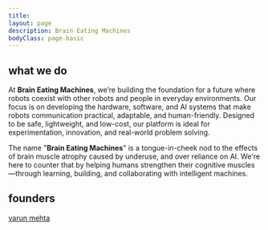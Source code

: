```yaml
---
title: 
layout: page
description: Brain Eating Machines
bodyClass: page-basic
---
```


## what we do
At **Brain Eating Machines**, we’re building the foundation for a future where robots coexist with other robots and people in everyday environments. Our focus is on developing the hardware, software, and AI systems that make robots communication practical, adaptable, and human-friendly. Designed to be safe, lightweight, and low-cost, our platform is ideal for experimentation, innovation, and real-world problem solving.

The name "**Brain Eating Machines**" is a tongue-in-cheek nod to the effects of brain muscle atrophy caused by underuse, and over reliance on AI. We're here to counter that by helping humans strengthen their cognitive muscles—through learning, building, and collaborating with intelligent machines.

## founders
[varun mehta](https://www.linkedin.com/in/varunrmehta/)

<div class="ml-embedded" data-form="gRj0c9"></div>
